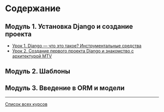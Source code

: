 # Содержание

## Модуль 1. Установка Django и создание проекта
- [Урок 1. Django — что это такое? Инструментальные средства](lesson01.md)
- [Урок 2. Создание первого проекта Django и знакомство с архитектурой MTV](lesson02.md)

## Модуль 2. Шаблоны

## Модуль 3. Введение в ORM и модели

---

[Список всех курсов](../README.md)